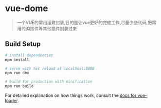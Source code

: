# vue-dome

> 一个VUE的常用组建封装,目的是让vue更好的完成工作,尽量少些代码,把常用的jQ插件等其他插件封装过来

## Build Setup

``` bash
# install dependencies
npm install

# serve with hot reload at localhost:8080
npm run dev

# build for production with minification
npm run build
```

For detailed explanation on how things work, consult the [docs for vue-loader](http://vuejs.github.io/vue-loader).

